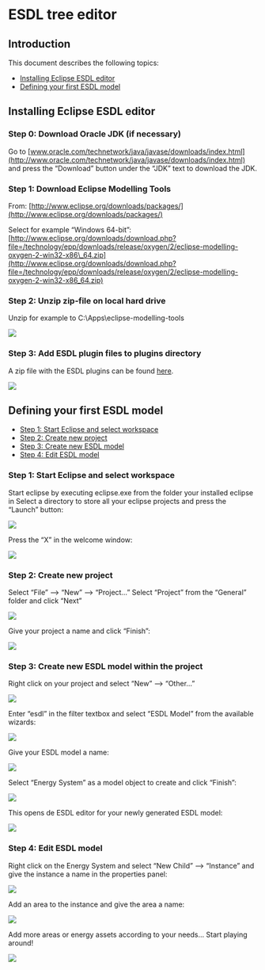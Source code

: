 # ESDL tree editor

## Introduction

This document describes the following topics:

* [Installing Eclipse ESDL editor](esdl-tree-editor.md#installing-eclipse-esdl-editor)
* [Defining your first ESDL model](esdl-tree-editor.md#defining-your-first-esdl-model)

## Installing Eclipse ESDL editor

### Step 0: Download Oracle JDK \(if necessary\)

Go to [www.oracle.com/technetwork/java/javase/downloads/index.html](http://www.oracle.com/technetwork/java/javase/downloads/index.html) and press the “Download” button under the “JDK” text to download the JDK.

### Step 1: Download Eclipse Modelling Tools

From: [http://www.eclipse.org/downloads/packages/](http://www.eclipse.org/downloads/packages/)

Select for example “Windows 64-bit”: [http://www.eclipse.org/downloads/download.php?file=/technology/epp/downloads/release/oxygen/2/eclipse-modelling-oxygen-2-win32-x86\_64.zip](http://www.eclipse.org/downloads/download.php?file=/technology/epp/downloads/release/oxygen/2/eclipse-modelling-oxygen-2-win32-x86_64.zip)

### Step 2: Unzip zip-file on local hard drive

Unzip for example to C:\Apps\eclipse-modelling-tools

![](../../.gitbook/assets/eclipse-dir.PNG)

### Step 3: Add ESDL plugin files to plugins directory

A zip file with the ESDL plugins can be found [here](https://github.com/EnergyTransition/ESDL-tooling/blob/master/ESDL_plugins_for_eclipse_v1806.zip).

![](../../.gitbook/assets/plugins-in-dir.PNG)

## Defining your first ESDL model

* [Step 1: Start Eclipse and select workspace](esdl-tree-editor.md#step-1-start-eclipse-and-select-workspace)
* [Step 2: Create new project](esdl-tree-editor.md#step-2-create-new-project)
* [Step 3: Create new ESDL model](esdl-tree-editor.md#step-3-create-new-esdl-model-within-the-project)
* [Step 4: Edit ESDL model](esdl-tree-editor.md#step-4-edit-esdl-model)

### Step 1: Start Eclipse and select workspace

Start eclipse by executing eclipse.exe from the folder your installed eclipse in
Select a directory to store all your eclipse projects and press the “Launch” button:

![](../../.gitbook/assets/select-workspace-dir.PNG)

Press the “X” in the welcome window:

![](../../.gitbook/assets/welcome-screen.PNG)

### Step 2: Create new project

Select “File” --&gt; “New” --&gt; “Project…” Select “Project” from the “General” folder and click “Next”

![](../../.gitbook/assets/select-wizard.PNG)

Give your project a name and click “Finish”:

![](../../.gitbook/assets/give-project-a-name.PNG)

### Step 3: Create new ESDL model within the project

Right click on your project and select “New” --&gt; “Other…”

![](../../.gitbook/assets/create-new-model.PNG)

Enter “esdl” in the filter textbox and select “ESDL Model” from the available wizards:

![](../../.gitbook/assets/select-esdl-model.PNG)

Give your ESDL model a name:

![](../../.gitbook/assets/give-model-a-name.PNG)

Select “Energy System” as a model object to create and click “Finish”:

![](../../.gitbook/assets/select-energysystem.PNG)

This opens de ESDL editor for your newly generated ESDL model:

![](../../.gitbook/assets/open-esdl-editor.PNG)

### Step 4: Edit ESDL model

Right click on the Energy System and select “New Child” --&gt; “Instance” and give the instance a name in the properties panel:

![](../../.gitbook/assets/add-instance%20%281%29.PNG)

Add an area to the instance and give the area a name:

![](../../.gitbook/assets/add-area%20%281%29.PNG)

Add more areas or energy assets according to your needs… Start playing around!

![](../../.gitbook/assets/add-area.PNG)

